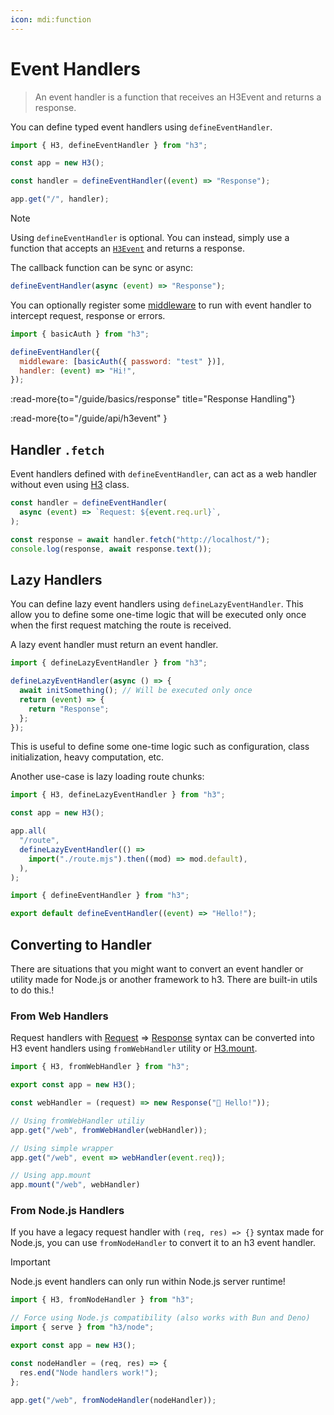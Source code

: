 ```yaml
---
icon: mdi:function
---
```


# Event Handlers

> An event handler is a function that receives an H3Event and returns a response.

You can define typed event handlers using `defineEventHandler`.

```js
import { H3, defineEventHandler } from "h3";

const app = new H3();

const handler = defineEventHandler((event) => "Response");

app.get("/", handler);
```

> [!NOTE]
> Using `defineEventHandler` is optional.
> You can instead, simply use a function that accepts an [`H3Event`](/guide/api/h3event) and returns a response.

The callback function can be sync or async:

```js
defineEventHandler(async (event) => "Response");
```

You can optionally register some [middleware](/guide/basics/middleware) to run with event handler to intercept request, response or errors.

```js
import { basicAuth } from "h3";

defineEventHandler({
  middleware: [basicAuth({ password: "test" })],
  handler: (event) => "Hi!",
});
```

:read-more{to="/guide/basics/response" title="Response Handling"}

:read-more{to="/guide/api/h3event" }

## Handler `.fetch`

Event handlers defined with `defineEventHandler`, can act as a web handler without even using [H3](/guide/api/h3) class.

```js
const handler = defineEventHandler(
  async (event) => `Request: ${event.req.url}`,
);

const response = await handler.fetch("http://localhost/");
console.log(response, await response.text());
```

## Lazy Handlers

You can define lazy event handlers using `defineLazyEventHandler`. This allow you to define some one-time logic that will be executed only once when the first request matching the route is received.

A lazy event handler must return an event handler.

```js
import { defineLazyEventHandler } from "h3";

defineLazyEventHandler(async () => {
  await initSomething(); // Will be executed only once
  return (event) => {
    return "Response";
  };
});
```

This is useful to define some one-time logic such as configuration, class initialization, heavy computation, etc.

Another use-case is lazy loading route chunks:

```js [app.mjs]
import { H3, defineLazyEventHandler } from "h3";

const app = new H3();

app.all(
  "/route",
  defineLazyEventHandler(() =>
    import("./route.mjs").then((mod) => mod.default),
  ),
);
```

```js [route.mjs]
import { defineEventHandler } from "h3";

export default defineEventHandler((event) => "Hello!");
```

## Converting to Handler

There are situations that you might want to convert an event handler or utility made for Node.js or another framework to h3.
There are built-in utils to do this.!

### From Web Handlers

Request handlers with [Request](https://developer.mozilla.org/en-US/docs/Web/API/Request) => [Response](https://developer.mozilla.org/en-US/docs/Web/API/Response) syntax can be converted into H3 event handlers using `fromWebHandler` utility or [H3.mount](/guide/api/h3#h3mount).

```js
import { H3, fromWebHandler } from "h3";

export const app = new H3();

const webHandler = (request) => new Response("👋 Hello!"));

// Using fromWebHandler utiliy
app.get("/web", fromWebHandler(webHandler));

// Using simple wrapper
app.get("/web", event => webHandler(event.req));

// Using app.mount
app.mount("/web", webHandler)
```

### From Node.js Handlers

If you have a legacy request handler with `(req, res) => {}` syntax made for Node.js, you can use `fromNodeHandler` to convert it to an h3 event handler.

> [!IMPORTANT]
> Node.js event handlers can only run within Node.js server runtime!

```js
import { H3, fromNodeHandler } from "h3";

// Force using Node.js compatibility (also works with Bun and Deno)
import { serve } from "h3/node";

export const app = new H3();

const nodeHandler = (req, res) => {
  res.end("Node handlers work!");
};

app.get("/web", fromNodeHandler(nodeHandler));
```
